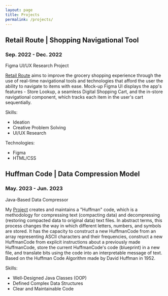 ```yaml
---
layout: page
title: Projects
permalink: /projects/
---
```


## Retail Route \| Shopping Navigational Tool
### Sep. 2022 - Dec. 2022

Figma UI/UX Research Project

[Retail Route](https://www.figma.com/file/c4JyMpBs7Ssbu4EzY34r7A/Retail-Route-Prototype?node-id=0%3A1&t=vPbFQ6oYMCbamRoM-1) aims to improve the grocery shopping experience through the use of real-time navigational tools and technologies that afford the user the ability to navigate to items with ease. Mock-up Figma UI displays the app's features - Store Lookup, a seamless Digital Shopping Cart, and the in-store navigational component, which tracks each item in the user's cart sequentially. 

Skills:
- Ideation
- Creative Problem Solving
- UI/UX Research

Technologies:
- Figma
- HTML/CSS

## Huffman Code \| Data Compression Model 
### May. 2023 - Jun. 2023

Java-Based Data Compressor

My [Project](https://github.com/simku22/HuffmanCode) creates and maintains a "Huffman" code, which is a methodology for compressing text (compacting data) and decompressing (restoring compacted data to original data) text files. In abstract terms, this process changes the way in which different letters, numbers, and symbols are stored. It has the capacity to construct a new HuffmanCode from an array representing ASCII characters and their frequencies, construct a new HuffmanCode from explicit instructions about a previously made HuffmanCode, store the current HuffmanCode's code (blueprint) in a new file, and translate bits using the code into an interpretable message of text. Based on the Huffman Code Algorithm made by David Huffman in 1952.

Skills:
- Well-Designed Java Classes (OOP)
- Defined Complex Data Structures
- Clear and Maintainable Code